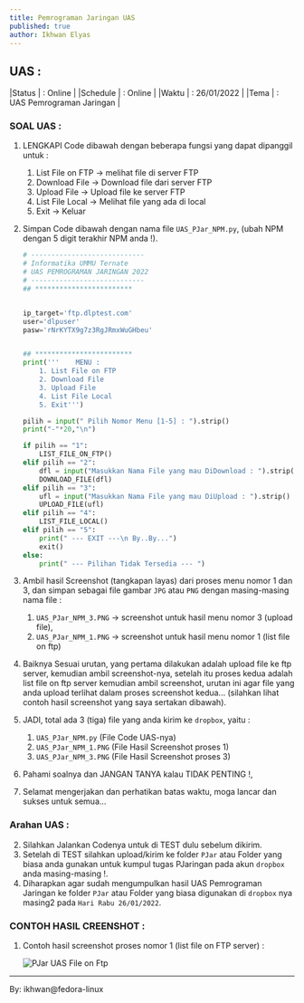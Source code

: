 ```yaml
---
title: Pemrograman Jaringan UAS
published: true
author: Ikhwan Elyas
---
```



## UAS :

|Status   | : Online                       |
|Schedule | : Online                       |
|Waktu    | : 26/01/2022                   |
|Tema     | : UAS Pemrograman Jaringan     |


### SOAL UAS : 

1. LENGKAPI Code dibawah dengan beberapa fungsi yang dapat dipanggil untuk :
    1. List File on FTP     -> melihat file di server FTP
    2. Download File        -> Download file dari server FTP
    3. Upload File          -> Upload file ke server FTP
    4. List File Local      -> Melihat file yang ada di local
    5. Exit                 -> Keluar

2. Simpan Code dibawah dengan nama file `UAS_PJar_NPM.py`, (ubah NPM dengan 5 digit terakhir NPM anda !).

    ```python 
    # ----------------------------
    # Informatika UMMU Ternate
    # UAS PEMROGRAMAN JARINGAN 2022
    # ----------------------------
    ## ************************

    
    ip_target='ftp.dlptest.com'
    user='dlpuser'
    pasw='rNrKYTX9g7z3RgJRmxWuGHbeu'


    ## ************************
    print('''    MENU : 
        1. List File on FTP
        2. Download File
        3. Upload File
        4. List File Local
        5. Exit''')

    pilih = input(" Pilih Nomor Menu [1-5] : ").strip()
    print("-"*20,"\n")

    if pilih == "1":
        LIST_FILE_ON_FTP()
    elif pilih == "2":
        dfl = input("Masukkan Nama File yang mau DiDownload : ").strip()
        DOWNLOAD_FILE(dfl)
    elif pilih == "3":
        ufl = input("Masukkan Nama File yang mau DiUpload : ").strip()
        UPLOAD_FILE(ufl)
    elif pilih == "4":
        LIST_FILE_LOCAL()
    elif pilih == "5":
        print(" --- EXIT ---\n By..By...")
        exit()
    else:
        print(" --- Pilihan Tidak Tersedia --- ")


    ```

2. Ambil hasil Screenshot (tangkapan layas) dari proses menu nomor 1 dan 3, dan simpan sebagai file gambar `JPG` atau `PNG` dengan masing-masing nama file : 
    1. `UAS_PJar_NPM_3.PNG` -> screenshot untuk hasil menu nomor 3 (upload file), 
    2. `UAS_PJar_NPM_1.PNG` -> screenshot untuk hasil menu nomor 1 (list file on ftp)
3. Baiknya Sesuai urutan, yang pertama dilakukan adalah upload file ke ftp server, kemudian ambil screenshot-nya, setelah itu proses kedua adalah list file on ftp server kemudian ambil screenshot, urutan ini agar file yang anda upload terlihat dalam proses screenshot kedua... (silahkan lihat contoh hasil screenshot yang saya sertakan dibawah). 
4. JADI, total ada 3 (tiga) file yang anda kirim ke `dropbox`, yaitu : 
    1. `UAS_PJar_NPM.py` (File Code UAS-nya)
    2. `UAS_PJar_NPM_1.PNG` (File Hasil Screenshot proses 1)
    3. `UAS_PJar_NPM_3.PNG` (File Hasil Screenshot proses 3)

3. Pahami soalnya dan JANGAN TANYA kalau TIDAK PENTING !,

4. Selamat mengerjakan dan perhatikan batas waktu, moga lancar dan sukses untuk semua...


### Arahan UAS : 

2. Silahkan Jalankan Codenya untuk di TEST dulu sebelum dikirim.
3. Setelah di TEST silahkan upload/kirim ke folder `PJar` atau Folder yang biasa anda gunakan untuk kumpul tugas PJaringan pada akun `dropbox` anda masing-masing !.
4. Diharapkan agar sudah mengumpulkan hasil UAS Pemrograman Jaringan ke folder `PJar` atau Folder yang biasa digunakan di `dropbox` nya masing2 pada `Hari Rabu 26/01/2022`.



### CONTOH HASIL CREENSHOT : 

1. Contoh hasil screenshot proses nomor 1 (list file on FTP server) : 


    ![PJar UAS File on Ftp](assets/reff/pjar/uas_2022_pjar_list_ftp_files.png)





***
By: ikhwan@fedora-linux